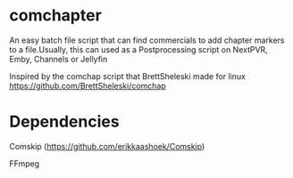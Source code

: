 # comchapter
An easy batch file script that can find commercials to add chapter markers to a file.Usually, this can used as a Postprocessing script on NextPVR, Emby, Channels or Jellyfin

Inspired by the comchap script that BrettSheleski made for linux https://github.com/BrettSheleski/comchap

# Dependencies
Comskip (https://github.com/erikkaashoek/Comskip)

FFmpeg

